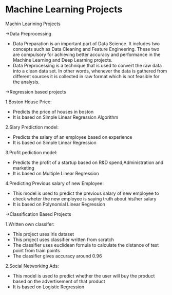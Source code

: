 # Machine Learning Projects
Machin Learining Projects

->Data Preprocessing
  - Data Preparation is an important part of Data Science. It includes two concepts such as Data Cleaning and Feature Engineering. These       two are compulsory for achieving better accuracy and performance in the Machine Learning and Deep Learning projects.
  - Data Preprocessing is a technique that is used to convert the raw data into a clean data set. In other words, whenever the data is         gathered from different sources it is collected in raw format which is not feasible for the analysis.

->Regression based projects

  1.Boston House Price:
   - Predicts the price of houses in boston
   - It is based on Simple Linear Regression Algorithm
  
  2.Slary Prediction model:
   - Predicts the salary of an employee based on experience
   - It is based on Simple Linear Regression
  
  3.Profit pediction model:
   - Predicts the profit of a startup based on R&D spend,Administration and marketing
   - It is based on Multiple Linear Regression
  
  4.Predicting Previous salary of new Employee:
   - This model is used to predict the previous salary of new employee to check wheter the new employee is saying truth about his/her          salary
   - It is based on Polynomial Linear Regression
   
->Classification Based Projects

  1.Written own classifer:
   - This project uses iris dataset
   - This project uses classifier written from scratch
   - The classifier uses euclidean fornula to calculate the distance of test point from train points
   - The classifier gives accuracy around 0.96
   
  2.Social Networking Ads:
   - This model is used to predict whether the user will buy the product based on the advertisement of that product
   - It is based on Logistic Regression
